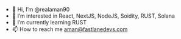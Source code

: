 - 👋 Hi, I’m @realaman90
- 👀 I’m interested in React, NextJS, NodeJS, Soidity, RUST, Solana
- 🌱 I’m currently learning RUST
- 📫 How to reach me aman@fastlanedevs.com

